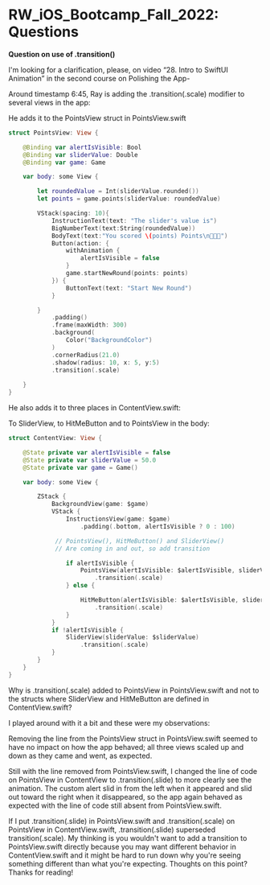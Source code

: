 # RW_iOS_Bootcamp_Fall_2022: Questions

**Question on use of .transition()**

I'm looking for a clarification, please, on video “28. Intro to SwiftUI Animation” in the second course on Polishing the App-

Around timestamp 6:45, Ray is adding the .transition(.scale) modifier to several views in the app:

He adds it to the PointsView struct in PointsView.swift

```swift
struct PointsView: View {

    @Binding var alertIsVisible: Bool
    @Binding var sliderValue: Double
    @Binding var game: Game

    var body: some View {

        let roundedValue = Int(sliderValue.rounded())
        let points = game.points(sliderValue: roundedValue)

        VStack(spacing: 10){
            InstructionText(text: "The slider's value is")
            BigNumberText(text:String(roundedValue))
            BodyText(text:"You scored \(points) Points\n🎉🎉🎉")
            Button(action: {
                withAnimation {
                    alertIsVisible = false
                }
                game.startNewRound(points: points)
            }) {
                ButtonText(text: "Start New Round")
            }

        }
            .padding()
            .frame(maxWidth: 300)
            .background(
                Color("BackgroundColor")
            )
            .cornerRadius(21.0)
            .shadow(radius: 10, x: 5, y:5)
            .transition(.scale)
       
    }
}
```

He also adds it to three places in ContentView.swift:

To SliderView, to HitMeButton and to PointsView in the body:

```swift
struct ContentView: View {

    @State private var alertIsVisible = false
    @State private var sliderValue = 50.0
    @State private var game = Game()

    var body: some View {

        ZStack {
            BackgroundView(game: $game)
            VStack {
                InstructionsView(game: $game)
                    .padding(.bottom, alertIsVisible ? 0 : 100)

             // PointsView(), HitMeButton() and SliderView()
             // Are coming in and out, so add transition

                if alertIsVisible {
                    PointsView(alertIsVisible: $alertIsVisible, sliderValue: $sliderValue, game: $game)
                        .transition(.scale)
                } else {

                    HitMeButton(alertIsVisible: $alertIsVisible, sliderValue: $sliderValue, game: $game)
                        .transition(.scale)
                }
            }
            if !alertIsVisible {
                SliderView(sliderValue: $sliderValue)
                    .transition(.scale)
            }
        }
    }
}
```

Why is  .transition(.scale) added to PointsView in PointsView.swift and not to the structs where SliderView and HitMeButton are defined in ContentView.swift?

I played around with it a bit and these were my observations:

Removing the line from the PointsView struct in PointsView.swift seemed to have no impact on how the app behaved; all three views scaled up and down as they came and went, as expected.
 
Still with the line removed from PointsView.swift, I changed the line of code on PointsView in ContentView to .transition(.slide) to more clearly see the animation. The custom alert slid in from the left when it appeared and slid out toward the right when it disappeared, so the app again behaved as expected with the line of code still absent from PointsView.swift.

If I put .transition(.slide) in PointsView.swift and .transition(.scale) on PointsView in ContentView.swift, .transition(.slide) superseded transition(.scale). My thinking is you wouldn't want to add a transition to PointsView.swift  directly because you may want different behavior in ContentView.swift and it might be hard to run down why you're seeing something different than what you're expecting.  Thoughts on this point?  Thanks for reading!

